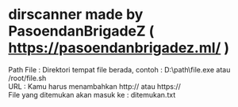 # dirscanner made by PasoendanBrigadeZ ( https://pasoendanbrigadez.ml/ )

Path File : Direktori tempat file berada, contoh : D:\path\file.exe atau /root/file.sh<br/>
URL : Kamu harus menambahkan http:// atau https://<br/>
File yang ditemukan akan masuk ke : ditemukan.txt
